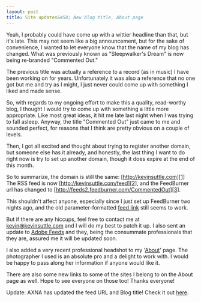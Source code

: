 ```yaml
---
layout: post
title: Site updates&#58; New blog title, About page
---
```


Yeah, I probably could have come up with a wittier headline than that, but it's late. This may not seem like a big announcement, but for the sake of convenience, I wanted to let everyone know that the name of my blog has changed. What was previously known as "Sleepwalker's Dream" is now being re-branded "Commented Out."

The previous title was actually a reference to a record (as in music) I have been working on for years. Unfortunately it was also a reference that no one got but me and try as I might, I just never could come up with something I liked and made sense.

So, with regards to my ongoing effort to make this a quality, read-worthy blog, I thought I would try to come up with something a little more appropriate. Like most great ideas, it hit me late last night when I was trying to fall asleep. Anyway, the title "Commented Out" just came to me and sounded perfect, for reasons that I think are pretty obvious on a couple of levels.

Then, I got all excited and thought about trying to register another domain, but someone else has it already, and honestly, the last thing I want to do right now is try to set up another domain, though it does expire at the end of this month.

So to summarize, the domain is still the same: [http://kevinsuttle.com][1] The RSS feed is now [http://kevinsuttle.com/feed][2], and the FeedBurner url has changed to [http://feeds2.feedburner.com/CommentedOut][3].

This shouldn't affect anyone, especially since I just set up FeedBurner two nights ago, and the old parameter-formatted [feed link][4] still seems to work.

But if there are any hiccups, feel free to contact me at [kevin@kevinsuttle.com][5] and I will do my best to patch it up. I also sent an update to [Adobe Feeds][6] and they, being the consummate professionals that they are, assured me it will be updated soon.

I also added a very recent professional headshot to my '[About][7]' page. The photographer I used is an absolute pro and a delight to work with. I would be happy to pass along her information if anyone would like it.

There are also some new links to some of the sites I belong to on the About page as well. Hope to see everyone on those too! Thanks everyone!

Update: AXNA has updated the feed URL and Blog title! Check it out [here][8].

[1]: http://# (You're already here)
[2]: http://kevinsuttle.com/feed (RSS Feed - KevinSuttle.com)
[3]: http://feeds2.feedburner.com/CommentedOut (FeedBurner - Commented Out)
[4]: http://kevinsuttle.com/?feed=rss2 (Old RSS Feed to KevinSuttle.com)
[5]: mailto:kevin@kevinsuttle.com?subject=Kevin%20your%20site%20is%20AWESOME (Send me your mail!)
[6]: http://feeds.adobe.com (Adobe XML News Aggregator)
[7]: http://kevinsuttle.com/about (Kevin Suttle - About)
[8]: http://feeds.adobe.com/index.cfm?query=byFeed&feedId=8610&feedName=Commented%20Out (Commnented Out on AXNA)
